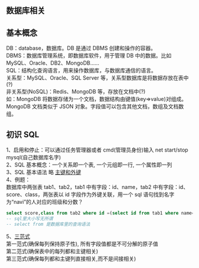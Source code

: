 ## 数据库相关

## 基本概念

DB：database，数据库。DB 是通过 DBMS 创建和操作的容器。  
DBMS：数据库管理系统，即数据库软件，用于管理 DB 中的数据。比如 MySQL、Oracle、DB2、MongoDB……  
SQL：结构化查询语言，用来操作数据库，与数据库通信的语言。  
关系型：MySQL、Oracle、SQL Server 等，关系型数据库是将数据存放在表中(?)  
非关系型(NoSQL)：Redis、MongoDB 等，存放在文档中(?)  
如：MongoDB 将数据存储为一个文档，数据结构由键值(key=>value)对组成。MongoDB 文档类似于 JSON 对象。字段值可以包含其他文档，数组及文档数组。

## 初识 SQL

1、启用和停止：可以通过任务管理器或者 cmd(管理员身份)输入 net start/stop mysql(自己数据库名字)  
2、SQL 基本概念：一个关系即一个表, 一个元组即一行, 一个属性即一列  
3、SQL 基本语法 略 [主键和外键](https://www.cnblogs.com/lrhya/p/12534561.html)  
4、例题：  
数据库中两张表 tab1、tab2，tab1 中有字段：id、name，tab2 中有字段：id、score、class，两张表以 id 字段作为外键关联，用一个 sql 语句找到名字为“navi”的人对应的班级和分数？

```sql
select score,class from tab2 where id =(select id from tab1 where name="navi");
-- sql里大小写无所谓
-- select from 是数据库里的查询语法
```

5、[三范式](https://www.cnblogs.com/linjiqin/archive/2012/04/01/2428695.html)  
第一范式(确保每列保持原子性), 所有字段值都是不可分解的原子值  
第二范式(确保表中的每列都和主键相关)  
第三范式(确保每列都和主键列直接相关,而不是间接相关)
